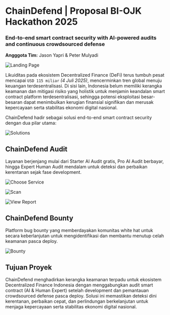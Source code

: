 # ChainDefend | Proposal BI-OJK Hackathon 2025
### End-to-end smart contract security with AI-powered audits and continuous crowdsourced defense

**Angggota Tim:** Jason Yapri & Peter Mulyadi

![Landing Page](https://pelitabangsa.co.id/wp-content/uploads/2025/07/1.-Landing-Page.png)

Likuiditas pada ekosistem Decentralized Finance (DeFi) terus tumbuh pesat mencapai `USD 115 miliar` _(4 Juli 2025)_, mencerminkan tren global menuju keuangan terdesentralisasi. Di sisi lain, Indonesia belum memiliki kerangka keamanan dan mitigasi risiko yang holistik untuk menjamin keandalan smart contract platform terdesentralisasi, sehingga potensi eksploitasi besar-besaran dapat menimbulkan kerugian finansial signifikan dan merusak kepercayaan serta stabilitas ekonomi digital nasional.

ChainDefend hadir sebagai solusi end-to-end smart contract security dengan dua pilar utama:

![Solutions](https://pelitabangsa.co.id/wp-content/uploads/2025/07/2.-Solutions.png)

## ChainDefend Audit

Layanan berjenjang mulai dari Starter AI Audit gratis, Pro AI Audit berbayar, hingga Expert Human Audit mendalam untuk deteksi dan perbaikan kerentanan sejak fase development.

![Choose Service](https://pelitabangsa.co.id/wp-content/uploads/2025/07/3.-Choose-Audit-Service.png)

![Scan](https://pelitabangsa.co.id/wp-content/uploads/2025/07/4.-Scan-In-Progress.png)

![View Report](https://pelitabangsa.co.id/wp-content/uploads/2025/07/5.-View-Report.png)

## ChainDefend Bounty

Platform bug bounty yang memberdayakan komunitas white hat untuk secara keberlanjutan untuk mengidentifikasi dan membantu menutup celah keamanan pasca deploy.

![Bounty](https://pelitabangsa.co.id/wp-content/uploads/2025/07/6.-Bounty.png)

## Tujuan Proyek

ChainDefend menghadirkan kerangka keamanan terpadu untuk ekosistem Decentralized Finance Indonesia dengan menggabungkan audit smart contract (AI & Human Expert) setelah development dan pemantauan crowdsourced defense pasca deploy. Solusi ini memastikan deteksi dini kerentanan, perbaikan cepat, dan perlindungan berkelanjutan untuk menjaga kepercayaan serta stabilitas ekonomi digital nasional.
